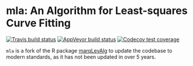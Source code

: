 
<!-- README.md is generated from README.Rmd. Please edit that file -->

# mla: An Algorithm for Least-squares Curve Fitting

[![Travis build
status](https://travis-ci.org/ellessenne/mla.svg?branch=master)](https://travis-ci.org/ellessenne/mla)
[![AppVeyor build
status](https://ci.appveyor.com/api/projects/status/github/ellessenne/mla?branch=master&svg=true)](https://ci.appveyor.com/project/ellessenne/mla)
[![Codecov test
coverage](https://codecov.io/gh/ellessenne/mla/branch/master/graph/badge.svg)](https://codecov.io/gh/ellessenne/mla?branch=master)

`mla` is a fork of the R package
[marqLevAlg](https://CRAN.R-project.org/package=marqLevAlg) to update
the codebase to modern standards, as it has not been updated in over 5
years.
